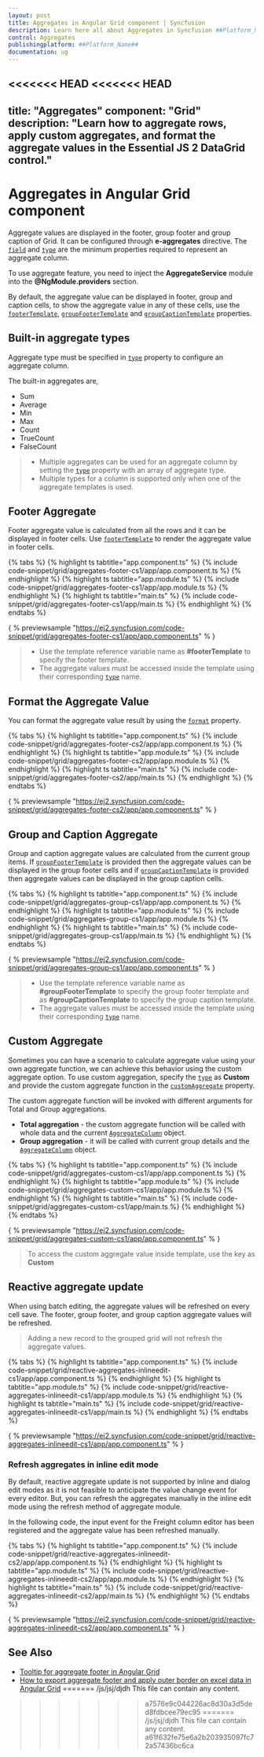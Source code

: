 ```yaml
---
layout: post
title: Aggregates in Angular Grid component | Syncfusion
description: Learn here all about Aggregates in Syncfusion ##Platform_Name## Grid component of Syncfusion Essential JS 2 and more.
control: Aggregates 
publishingplatform: ##Platform_Name##
documentation: ug
---
```


<<<<<<< HEAD
<<<<<<< HEAD
---
title: "Aggregates"
component: "Grid"
description: "Learn how to aggregate rows, apply custom aggregates, and format the aggregate values in the Essential JS 2 DataGrid control."
---

# Aggregates in Angular Grid component

Aggregate values are displayed in the footer, group footer and group caption of Grid. It can be configured through **e-aggregates** directive.
The [`field`](../api/grid/aggregateColumnDirective/#field) and [`type`](../api/grid/aggregateColumnDirective/#type)
 are the minimum properties required to represent an aggregate column.

To use aggregate feature, you need to inject the **AggregateService** module into the **@NgModule.providers** section.

By default, the aggregate value can be displayed in footer, group and caption cells, to
show the aggregate value in any of these cells, use the [`footerTemplate`](../api/grid/aggregateColumn/#footertemplate),
[`groupFooterTemplate`](../api/grid/aggregateColumn/#groupfootertemplate) and
[`groupCaptionTemplate`](../api/grid/aggregateColumn/#groupcaptiontemplate) properties.

## Built-in aggregate types

Aggregate type must be specified in [`type`](../api/grid/aggregateColumnDirective/#type) property to configure an aggregate column.

The built-in aggregates are,
* Sum
* Average
* Min
* Max
* Count
* TrueCount
* FalseCount

> * Multiple aggregates can be used for an aggregate column by setting the [`type`](../api/grid/aggregateColumnDirective/#type)
 property
with an array of aggregate type.
> * Multiple types for a column is supported only when one of the aggregate templates is used.

## Footer Aggregate

Footer aggregate value is calculated from all the rows and it can be displayed in footer cells. Use
[`footerTemplate`](../api/grid/aggregateColumnDirective/#footertemplate) to render the aggregate value in footer cells.

{% tabs %}
{% highlight ts tabtitle="app.component.ts" %}
{% include code-snippet/grid/aggregates-footer-cs1/app/app.component.ts %}
{% endhighlight %}
{% highlight ts tabtitle="app.module.ts" %}
{% include code-snippet/grid/aggregates-footer-cs1/app/app.module.ts %}
{% endhighlight %}
{% highlight ts tabtitle="main.ts" %}
{% include code-snippet/grid/aggregates-footer-cs1/app/main.ts %}
{% endhighlight %}
{% endtabs %}
  
{ % previewsample "https://ej2.syncfusion.com/code-snippet/grid/aggregates-footer-cs1/app/app.component.ts" % }

> * Use the template reference variable name as **#footerTemplate** to specify the footer template.
> * The aggregate values must be accessed inside the template using their corresponding
[`type`](../api/grid/aggregateColumnDirective/#type) name.

## Format the Aggregate Value

You can format the aggregate value result by using the
[`format`](../api/grid/aggregateColumn/#format) property.

{% tabs %}
{% highlight ts tabtitle="app.component.ts" %}
{% include code-snippet/grid/aggregates-footer-cs2/app/app.component.ts %}
{% endhighlight %}
{% highlight ts tabtitle="app.module.ts" %}
{% include code-snippet/grid/aggregates-footer-cs2/app/app.module.ts %}
{% endhighlight %}
{% highlight ts tabtitle="main.ts" %}
{% include code-snippet/grid/aggregates-footer-cs2/app/main.ts %}
{% endhighlight %}
{% endtabs %}
  
{ % previewsample "https://ej2.syncfusion.com/code-snippet/grid/aggregates-footer-cs2/app/app.component.ts" % }

## Group and Caption Aggregate

Group and caption aggregate values are calculated from the current group items.
If [`groupFooterTemplate`](../api/grid/aggregateColumnDirective/#groupfootertemplate) is provided then the aggregate values can be displayed
 in the group footer cells and
if [`groupCaptionTemplate`](../api/grid/aggregateColumnDirective/#groupcaptiontemplate)
 is provided then aggregate values can be displayed in the group caption cells.

{% tabs %}
{% highlight ts tabtitle="app.component.ts" %}
{% include code-snippet/grid/aggregates-group-cs1/app/app.component.ts %}
{% endhighlight %}
{% highlight ts tabtitle="app.module.ts" %}
{% include code-snippet/grid/aggregates-group-cs1/app/app.module.ts %}
{% endhighlight %}
{% highlight ts tabtitle="main.ts" %}
{% include code-snippet/grid/aggregates-group-cs1/app/main.ts %}
{% endhighlight %}
{% endtabs %}
  
{ % previewsample "https://ej2.syncfusion.com/code-snippet/grid/aggregates-group-cs1/app/app.component.ts" % }

> * Use the template reference variable name as **#groupFooterTemplate** to specify the group footer template
and as **#groupCaptionTemplate** to specify the group caption template.
> * The aggregate values must be accessed inside the template using their corresponding [`type`](../api/grid/aggregateColumnDirective/#type)
name.

## Custom Aggregate

Sometimes you can have a scenario to calculate aggregate value using your own aggregate function,
 we can achieve this behavior using the custom aggregate option.
To use custom aggregation, specify the
[`type`](../api/grid/aggregateColumnDirective/#type) as **Custom** and provide the custom aggregate
function in the [`customAggregate`](../api/grid/aggregateColumnDirective/#customaggregate) property.

The custom aggregate function will be invoked with different arguments for Total and Group aggregations.
* **Total aggregation** - the custom aggregate function will be called with whole data and the current [`AggregateColumn`](../api/grid/aggregateColumnDirective)
object.
* **Group aggregation** - it will be called with current group details and the [`AggregateColumn`](../api/grid/aggregateColumnDirective) object.

{% tabs %}
{% highlight ts tabtitle="app.component.ts" %}
{% include code-snippet/grid/aggregates-custom-cs1/app/app.component.ts %}
{% endhighlight %}
{% highlight ts tabtitle="app.module.ts" %}
{% include code-snippet/grid/aggregates-custom-cs1/app/app.module.ts %}
{% endhighlight %}
{% highlight ts tabtitle="main.ts" %}
{% include code-snippet/grid/aggregates-custom-cs1/app/main.ts %}
{% endhighlight %}
{% endtabs %}
  
{ % previewsample "https://ej2.syncfusion.com/code-snippet/grid/aggregates-custom-cs1/app/app.component.ts" % }

> To access the custom aggregate value inside template, use the key as **Custom**

## Reactive aggregate update

When using batch editing, the aggregate values will be refreshed on every cell save. The footer, group footer, and group caption aggregate values will be refreshed.

> Adding a new record to the grouped grid will not refresh the aggregate values.

{% tabs %}
{% highlight ts tabtitle="app.component.ts" %}
{% include code-snippet/grid/reactive-aggregates-inlineedit-cs1/app/app.component.ts %}
{% endhighlight %}
{% highlight ts tabtitle="app.module.ts" %}
{% include code-snippet/grid/reactive-aggregates-inlineedit-cs1/app/app.module.ts %}
{% endhighlight %}
{% highlight ts tabtitle="main.ts" %}
{% include code-snippet/grid/reactive-aggregates-inlineedit-cs1/app/main.ts %}
{% endhighlight %}
{% endtabs %}
  
{ % previewsample "https://ej2.syncfusion.com/code-snippet/grid/reactive-aggregates-inlineedit-cs1/app/app.component.ts" % }

### Refresh aggregates in inline edit mode

By default, reactive aggregate update is not supported by inline and dialog edit modes as it is not feasible to anticipate the value change event for every editor. But, you can refresh the aggregates manually in the inline edit mode using the refresh method of aggregate module.

In the following code, the input event for the Freight column editor has been registered and the aggregate value has been refreshed manually.

{% tabs %}
{% highlight ts tabtitle="app.component.ts" %}
{% include code-snippet/grid/reactive-aggregates-inlineedit-cs2/app/app.component.ts %}
{% endhighlight %}
{% highlight ts tabtitle="app.module.ts" %}
{% include code-snippet/grid/reactive-aggregates-inlineedit-cs2/app/app.module.ts %}
{% endhighlight %}
{% highlight ts tabtitle="main.ts" %}
{% include code-snippet/grid/reactive-aggregates-inlineedit-cs2/app/main.ts %}
{% endhighlight %}
{% endtabs %}
  
{ % previewsample "https://ej2.syncfusion.com/code-snippet/grid/reactive-aggregates-inlineedit-cs2/app/app.component.ts" % }

## See Also

* [Tooltip for aggregate footer in Angular Grid](https://www.syncfusion.com/forums/154190/tooltip-for-aggregate-footer-in-angular-grid)
* [How to export aggregate footer and apply outer border on excel data in Angular Grid](https://www.syncfusion.com/forums/151023/how-to-export-aggregate-footer-and-apply-outer-border-on-excel-data-in-angular-grid)
=======
/js/jsj/djdh
This file can contain any content.
>>>>>>> a7576e9c044226ac8d30a3d5ded8fdbcee79ec95
=======
/js/jsj/djdh
This file can contain any content.
>>>>>>> a61f632fe75e6a2b203935097fc72a57436bc6ca
